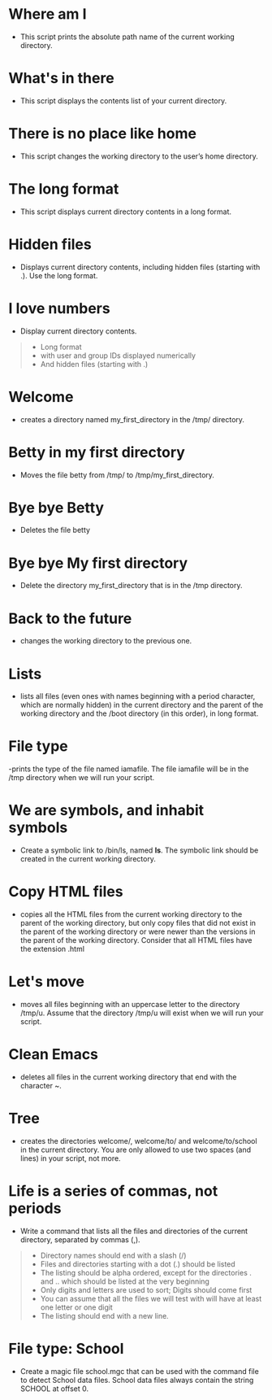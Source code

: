 # Where am I
* This script prints the absolute path name of the current working directory.

# What's in there
* This script displays the contents list of your current directory.

# There is no place like home
* This script changes the working directory to the user’s home directory.

#  The long format
* This script displays current directory contents in a long format.

# Hidden files
- Displays current directory contents, including hidden files (starting with .). Use the long format.

# I love numbers
- Display current directory contents.

> * Long format
> * with user and group IDs displayed numerically
> * And hidden files (starting with .)

# Welcome
-  creates a directory named my_first_directory in the /tmp/ directory.

# Betty in my first directory
- Moves the file betty from /tmp/ to /tmp/my_first_directory.

# Bye bye Betty
- Deletes the file betty

# Bye bye My first directory
- Delete the directory my_first_directory that is in the /tmp directory.

# Back to the future
- changes the working directory to the previous one.

# Lists
- lists all files (even ones with names beginning with a period character, which are normally hidden) in the current directory and the parent of the working directory and the /boot directory (in this order), in long format.

# File type
-prints the type of the file named iamafile. The file iamafile will be in the /tmp directory when we will run your script.

# We are symbols, and inhabit symbols
* Create a symbolic link to /bin/ls, named __ls__. The symbolic link should be created in the current working directory.

# Copy HTML files
* copies all the HTML files from the current working directory to the parent of the working directory, but only copy files that did not exist in the parent of the working directory or were newer than the versions in the parent of the working directory.
Consider that all HTML files have the extension .html

# Let's move
* moves all files beginning with an uppercase letter to the directory /tmp/u.
Assume that the directory /tmp/u will exist when we will run your script.

# Clean Emacs
- deletes all files in the current working directory that end with the character ~.

# Tree 
- creates the directories welcome/, welcome/to/ and welcome/to/school in the current directory.
You are only allowed to use two spaces (and lines) in your script, not more.

# Life is a series of commas, not periods
- Write a command that lists all the files and directories of the current directory, separated by commas (,).

> * Directory names should end with a slash (/)
> * Files and directories starting with a dot (.) should be listed
> * The listing should be alpha ordered, except for the directories . and .. which should be listed at the very beginning
> * Only digits and letters are used to sort; Digits should come first
> * You can assume that all the files we will test with will have at least one letter or one digit
> * The listing should end with a new line.

#  File type: School
* Create a magic file school.mgc that can be used with the command file to detect School data files. School data files always contain the string SCHOOL at offset 0.
